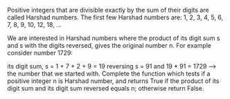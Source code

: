 Positive integers that are divisible exactly by the sum of their digits are called Harshad numbers. The first few Harshad numbers are: 1, 2, 3, 4, 5, 6, 7, 8, 9, 10, 12, 18, ...

We are interested in Harshad numbers where the product of its digit sum s and s with the digits reversed, gives the original number n. For example consider number 1729:

its digit sum, s = 1 + 7 + 2 + 9 = 19
reversing s = 91
and 19 \* 91 = 1729 --> the number that we started with.
Complete the function which tests if a positive integer n is Harshad number, and returns True if the product of its digit sum and its digit sum reversed equals n; otherwise return False.

